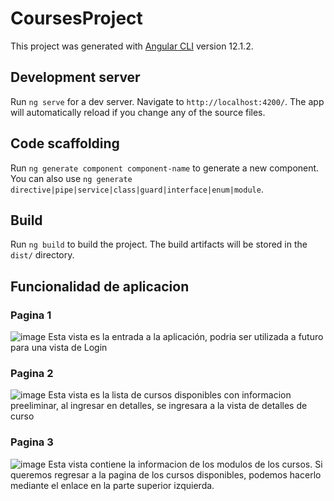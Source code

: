 # CoursesProject

This project was generated with [Angular CLI](https://github.com/angular/angular-cli) version 12.1.2.

## Development server

Run `ng serve` for a dev server. Navigate to `http://localhost:4200/`. The app will automatically reload if you change any of the source files.

## Code scaffolding

Run `ng generate component component-name` to generate a new component. You can also use `ng generate directive|pipe|service|class|guard|interface|enum|module`.

## Build

Run `ng build` to build the project. The build artifacts will be stored in the `dist/` directory.

## Funcionalidad de aplicacion 

### Pagina 1

![image](https://user-images.githubusercontent.com/25303092/135489801-29c2e4db-c832-4b42-9882-72e6de2fbe55.png)
Esta vista es la entrada a la aplicación, podria ser utilizada a futuro para una vista de Login

### Pagina 2
![image](https://user-images.githubusercontent.com/25303092/135489974-0410a04a-c5d3-42f5-a59e-1a0c4c1449df.png)
Esta vista es la lista de cursos disponibles con informacion preeliminar, al ingresar en detalles, se ingresara a la vista de detalles de curso

### Pagina 3
![image](https://user-images.githubusercontent.com/25303092/135490440-cf142473-69cc-48eb-bdfe-90edeaa2752f.png)
Esta vista contiene la informacion de los modulos de los cursos. Si queremos regresar a la pagina de los cursos disponibles, podemos hacerlo mediante el enlace en la parte superior izquierda.
